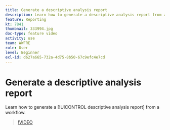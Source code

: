 ```yaml
---
title: Generate a descriptive analysis report
description: Learn how to generate a descriptive analysis report from a workflow in Adobe Campaign V8.
feature: Reporting
kt: 7841
thumbnail: 333994.jpg
doc-type: feature video
activity: use
team: WWFRE
role: User
level: Beginner
exl-id: d627a665-732a-4d75-8b50-67c9efc4e7cd
---
```

# Generate a descriptive analysis report

Learn how to generate a [!UICONTROL descriptive analysis report] from a workflow.

>[!VIDEO](https://video.tv.adobe.com/v/333994?quality=12)
